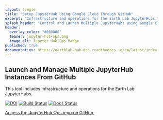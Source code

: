 ```yaml
---
layout: single
title: "Setup JupyterHub Using Google Cloud Through GitHub"
excerpt: "Infrastructure and operations for the Earth Lab JupyterHubs."
splash_header: "Control and Launch Multiple JupyterHubs using Google Cloud Using GitHub and Yaml Configuration Files."
header:
  overlay_color: "#000080"
  teaser: jupyter-hub-ops.png
  image_alt: Jupyter Hub Ops Badge
published: true
documentation: https://earthlab-hub-ops.readthedocs.io/en/latest/index.html
---
```


## Launch and Manage Multiple JupyterHub Instances From GitHub

This tool includes infrastructure and operations for the Earth Lab JupyterHubs.

[![DOI](https://zenodo.org/badge/136452806.svg)](https://zenodo.org/badge/latestdoi/136452806)
[![Build Status](https://travis-ci.org/earthlab/hub-ops.svg?branch=master)](https://travis-ci.org/earthlab/hub-ops)
[![Docs Status](https://readthedocs.org/projects/earthlab-hub-ops/badge/?version=latest)](https://readthedocs.org/projects/earthlab-hub-ops/builds/)

[Access the JupyterHub Ops repo on GitHub.](https://github.com/earthlab/hub-ops)
